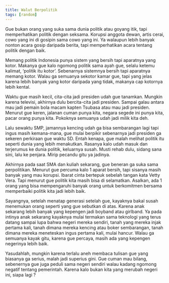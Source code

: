 ```yaml
---
title: Walut Berpolitik
tags: [random]
---
```

Gue bukan orang yang suka sama dunia politik atau goyang itik, tapi memperhatikan politik dengan seksama. Korupsi anggota dewan, artis cerai, cowo yang ini di gosipin sama cowo yang ini. Ya walaupun lebih banyak nonton acara gosip daripada berita, tapi memperhatikan acara tentang politik dengan baik.

Memang politik Indonesia punya sistem yang bersih tapi aparatnya yang kotor. Makanya gue kalo ngomong politik sama ayah gue, selalu ketemu kalimat, ‘politik itu kotor’. Sebenarnya sistemnya bersih tapi aparatnya memang kotor. Walau ga semuanya sekotor kamar gue, tapi yang jelas karena lebih banyak yang kotor daripada yang tidak, makanya cap kotornya lebih kental.

Waktu gue masih kecil, cita-cita jadi presiden udah gue tanamkan. Mungkin karena televisi, akhirnya dulu bercita-cita jadi presiden. Sampai galau antara mau jadi pemain bola macam kapten Tsubasa atau mau jadi presiden. Menurut gue keren, jalanan cuman punya kita, negara segede ini punya kita, pacar orang punya kita. Pokoknya semuanya udah jadi milik kita deh.

Lalu sewaktu SMP, jamannya kencing udah ga bisa sembarangan lagi tapi ingus masih kemana-mana, gue mulai berpikir sebenarnya jadi presiden ga sekeren perkiraan gue waktu SD. Entah kenapa, gue malah melihat politik itu seperti dunia yang lebih menakutkan. Rasanya kalo udah masuk dan terjerumus ke dunia politik, keluarnya susah. Musti rehab dulu, sidang sana sini, lalu ke penjara. Mirip pecandu gitu ya jadinya.

Akhirnya pada saat SMA dan kuliah sekarang, gue beneran ga suka sama perpolitikan. Menurut gue percuma kalo 1 aparat bersih, tapi sisanya masih banyak yang mau korupsi. Ibarat cinta bertepuk sebelah tangan kata Vetty Vera. Tapi menurut gue politik kita masih bisa di selamatkan. Asalkan, ada 1 orang yang bisa mempengaruhi banyak orang untuk berkomitmen bersama memperbaiki politik kita jadi lebih baik.

Sayangnya, setelah menatap generasi setelah gue, kayaknya bakal susah menemukan orang seperti yang gue sebutkan di atas. Karena anak sekarang lebih banyak yang kepengen jadi boyband atau girlband. Ya pada intinya anak sekarang kayaknya mulai termakan sama teknologi yang terus datang sampai lupa bahwa negeri mereka sendiri, tanah yang mereka injak pertama kali, tanah dimana mereka kencing atau boker sembarangan, tanah dimana mereka meneteskan ingus pertama kali, mulai hancur. Walau ga semuanya kayak gitu, karena gue percaya, masih ada yang kepengen negerinya lebih baik.

Yasudahlah, mungkin karena terlalu aneh membaca tulisan gue yang biasanya ga serius, malah jadi superius gini. Gue cuman mau bilang, sebenernya gue juga peduli sama negeri sendiri walau kadang ngomong negatif tentang pemerintah. Karena kalo bukan kita yang merubah negeri ini, siapa lagi ?
